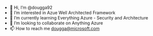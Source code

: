 - 👋 Hi, I’m @dougga92
- 👀 I’m interested in Azue Well Architected Framework
- 🌱 I’m currently learning Everything Azure - Security and Architecture
- 💞️ I’m looking to collaborate on Anything Azure
- 📫 How to reach me dougga@microsoft.com

<!---
dougga92/dougga92 is a ✨ special ✨ repository because its `README.md` (this file) appears on your GitHub profile.
You can click the Preview link to take a look at your changes.
--->
